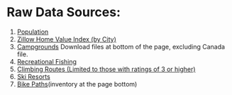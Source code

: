 # Raw Data Sources:
1. [Population](https://www.census.gov/data/tables/2017/demo/popest/total-cities-and-towns.html#ds)
2. [Zillow Home Value Index (by City)](https://www.zillow.com/research/data/)
3. [Campgrounds](http://www.uscampgrounds.info/takeit.html) Download files at bottom of the page, excluding Canada file.
4. [Recreational Fishing](https://www.st.nmfs.noaa.gov/recreational-fisheries/data-and-documentation/queries/index)
5. [Climbing Routes (Limited to those with ratings of 3 or higher)](https://www.mountainproject.com/route-finder?selectedIds=0&type=rock&diffMinrock=800&diffMinboulder=20000&diffMinaid=70000&diffMinice=30000&diffMinmixed=50000&diffMaxrock=12400&diffMaxboulder=21400&diffMaxaid=75260&diffMaxice=38500&diffMaxmixed=60000&is_trad_climb=1&is_sport_climb=1&is_top_rope=1&stars=3.8&pitches=0&sort1=popularity+desc&sort2=rating)
6. [Ski Resorts](https://www.kaggle.com/beaubellamy/ski-resort/version/1) 
7. [Bike Paths](https://peopleforbikes.org/green-lane-project/inventory-protected-bike-lanes/)(inventory at the page bottom)
